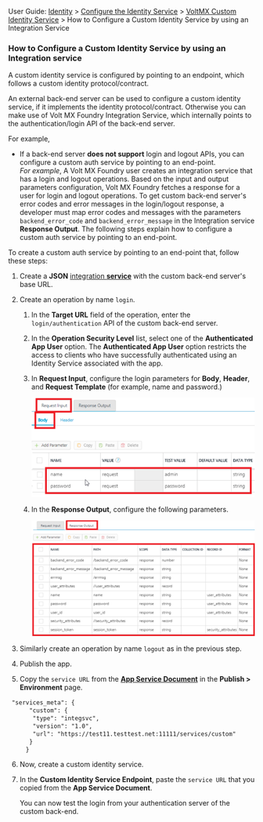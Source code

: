                               

User Guide: [Identity](Identity.md) > [Configure the Identity Service](ConfigureIdentiryService.md) > [VoltMX Custom Identity Service](Identity8_VoltMX_Custom.md#custom-identity-service) > How to Configure a Custom Identity Service by using an Integration Service

### How to Configure a Custom Identity Service by using an Integration service

A custom identity service is configured by pointing to an endpoint, which follows a custom identity protocol/contract.

An external back-end server can be used to configure a custom identity service, if it implements the identity protocol/contract. Otherwise you can make use of Volt MX Foundry Integration Service, which internally points to the authentication/login API of the back-end server.

For example,

*   If a back-end server **does not support** login and logout APIs, you can configure a custom auth service by pointing to an end-point.  
    _For example_, A Volt MX Foundry user creates an integration service that has a login and logout operations. Based on the input and output parameters configuration, Volt MX Foundry fetches a response for a user for login and logout operations. To get custom back-end server's error codes and error messages in the login/logout response, a developer must map error codes and messages with the parameters `backend_error_code` and `backend_error_message` in the Integration service **Response Output**. The following steps explain how to configure a custom auth service by pointing to an end-point.

To create a custom auth service by pointing to an end-point that, follow these steps:

1.  Create a **JSON** [integration **service**](#IntegrationSDpage) with the custom back-end server's base URL.
2.  Create an operation by name `login`.
    1.  In the **Target URL** field of the operation, enter the `login/authentication` API of the custom back-end server.
    2.  In the **Operation Security Level** list, select one of the **Authenticated App User** option. The **Authenticated App User** option restricts the access to clients who have successfully authenticated using an Identity Service associated with the app.
    3.  In **Request Input**, configure the login parameters for **Body**, **Header**, and **Request Template** (for example, name and password.)
        
        ![](Resources/Images/custombackendrequest_592x261.png)
        
    4.  In the **Response Output**, configure the following parameters.
        
        ![](Resources/Images/custombackendresponse_571x296.png)
        
3.  Similarly create an operation by name `logout` as in the previous step.
4.  Publish the app.
5.  Copy the `service URL` from the **[App Service Document](Publish_LifeCycle.md#app-service-document-object-services-metadata-and-sync-client-code)** in the **Publish > Environment** page.
```
 "services_meta": {
      "custom": {
       "type": "integsvc",
       "version": "1.0",
       "url": "https://test11.testtest.net:11111/services/custom"
      }
     } 
```
6.  Now, create a custom identity service.
7.  In the **Custom Identity Service Endpoint**, paste the `service URL` that you copied from the **App Service Document**.
    
    You can now test the login from your authentication server of the custom back-end.
